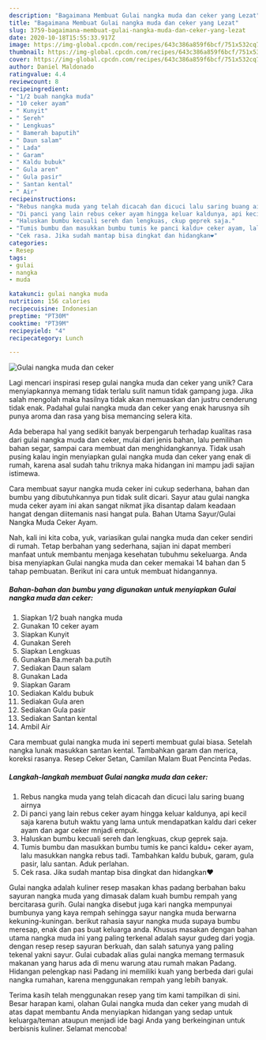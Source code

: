 ```yaml
---
description: "Bagaimana Membuat Gulai nangka muda dan ceker yang Lezat"
title: "Bagaimana Membuat Gulai nangka muda dan ceker yang Lezat"
slug: 3759-bagaimana-membuat-gulai-nangka-muda-dan-ceker-yang-lezat
date: 2020-10-18T15:55:33.917Z
image: https://img-global.cpcdn.com/recipes/643c386a859f6bcf/751x532cq70/gulai-nangka-muda-dan-ceker-foto-resep-utama.jpg
thumbnail: https://img-global.cpcdn.com/recipes/643c386a859f6bcf/751x532cq70/gulai-nangka-muda-dan-ceker-foto-resep-utama.jpg
cover: https://img-global.cpcdn.com/recipes/643c386a859f6bcf/751x532cq70/gulai-nangka-muda-dan-ceker-foto-resep-utama.jpg
author: Daniel Maldonado
ratingvalue: 4.4
reviewcount: 8
recipeingredient:
- "1/2 buah nangka muda"
- "10 ceker ayam"
- " Kunyit"
- " Sereh"
- " Lengkuas"
- " Bamerah baputih"
- " Daun salam"
- " Lada"
- " Garam"
- " Kaldu bubuk"
- " Gula aren"
- " Gula pasir"
- " Santan kental"
- " Air"
recipeinstructions:
- "Rebus nangka muda yang telah dicacah dan dicuci lalu saring buang airnya"
- "Di panci yang lain rebus ceker ayam hingga keluar kaldunya, api kecil saja karena butuh waktu yang lama untuk mendapatkan kaldu dari ceker ayam dan agar ceker mnjadi empuk."
- "Haluskan bumbu kecuali sereh dan lengkuas, ckup geprek saja."
- "Tumis bumbu dan masukkan bumbu tumis ke panci kaldu+ ceker ayam, lalu masukkan nangka rebus tadi. Tambahkan kaldu bubuk, garam, gula pasir, lalu santan. Aduk perlahan."
- "Cek rasa. Jika sudah mantap bisa dingkat dan hidangkan❤"
categories:
- Resep
tags:
- gulai
- nangka
- muda

katakunci: gulai nangka muda 
nutrition: 156 calories
recipecuisine: Indonesian
preptime: "PT30M"
cooktime: "PT39M"
recipeyield: "4"
recipecategory: Lunch

---
```



![Gulai nangka muda dan ceker](https://img-global.cpcdn.com/recipes/643c386a859f6bcf/751x532cq70/gulai-nangka-muda-dan-ceker-foto-resep-utama.jpg)

Lagi mencari inspirasi resep gulai nangka muda dan ceker yang unik? Cara menyiapkannya memang tidak terlalu sulit namun tidak gampang juga. Jika salah mengolah maka hasilnya tidak akan memuaskan dan justru cenderung tidak enak. Padahal gulai nangka muda dan ceker yang enak harusnya sih punya aroma dan rasa yang bisa memancing selera kita.

Ada beberapa hal yang sedikit banyak berpengaruh terhadap kualitas rasa dari gulai nangka muda dan ceker, mulai dari jenis bahan, lalu pemilihan bahan segar, sampai cara membuat dan menghidangkannya. Tidak usah pusing kalau ingin menyiapkan gulai nangka muda dan ceker yang enak di rumah, karena asal sudah tahu triknya maka hidangan ini mampu jadi sajian istimewa.

Cara membuat sayur nangka muda ceker ini cukup sederhana, bahan dan bumbu yang dibutuhkannya pun tidak sulit dicari. Sayur atau gulai nangka muda ceker ayam ini akan sangat nikmat jika disantap dalam keadaan hangat dengan diitemanis nasi hangat pula. Bahan Utama Sayur/Gulai Nangka Muda Ceker Ayam.


Nah, kali ini kita coba, yuk, variasikan gulai nangka muda dan ceker sendiri di rumah. Tetap berbahan yang sederhana, sajian ini dapat memberi manfaat untuk membantu menjaga kesehatan tubuhmu sekeluarga. Anda bisa menyiapkan Gulai nangka muda dan ceker memakai 14 bahan dan 5 tahap pembuatan. Berikut ini cara untuk membuat hidangannya.

<!--inarticleads1-->

##### Bahan-bahan dan bumbu yang digunakan untuk menyiapkan Gulai nangka muda dan ceker:

1. Siapkan 1/2 buah nangka muda
1. Gunakan 10 ceker ayam
1. Siapkan  Kunyit
1. Gunakan  Sereh
1. Siapkan  Lengkuas
1. Gunakan  Ba.merah ba.putih
1. Sediakan  Daun salam
1. Gunakan  Lada
1. Siapkan  Garam
1. Sediakan  Kaldu bubuk
1. Sediakan  Gula aren
1. Sediakan  Gula pasir
1. Sediakan  Santan kental
1. Ambil  Air


Cara membuat gulai nangka muda ini seperti membuat gulai biasa. Setelah nangka lunak masukkan santan kental. Tambahkan garam dan merica, koreksi rasanya. Resep Ceker Setan, Camilan Malam Buat Pencinta Pedas. 

<!--inarticleads2-->

##### Langkah-langkah membuat Gulai nangka muda dan ceker:

1. Rebus nangka muda yang telah dicacah dan dicuci lalu saring buang airnya
1. Di panci yang lain rebus ceker ayam hingga keluar kaldunya, api kecil saja karena butuh waktu yang lama untuk mendapatkan kaldu dari ceker ayam dan agar ceker mnjadi empuk.
1. Haluskan bumbu kecuali sereh dan lengkuas, ckup geprek saja.
1. Tumis bumbu dan masukkan bumbu tumis ke panci kaldu+ ceker ayam, lalu masukkan nangka rebus tadi. Tambahkan kaldu bubuk, garam, gula pasir, lalu santan. Aduk perlahan.
1. Cek rasa. Jika sudah mantap bisa dingkat dan hidangkan❤


Gulai nangka adalah kuliner resep masakan khas padang berbahan baku sayuran nangka muda yang dimasak dalam kuah bumbu rempah yang bercitarasa gurih. Gulai nangka disebut juga kari nangka mempunyai bumbunya yang kaya rempah sehingga sayur nangka muda berwarna kekuning-kuningan. berikut rahasia sayur nangka muda supaya bumbu meresap, enak dan pas buat keluarga anda. Khusus masakan dengan bahan utama nangka muda ini yang paling terkenal adalah sayur gudeg dari yogja. dengan resep resep sayuran berkuah, dan salah satunya yang paling tekenal yakni sayur. Gulai cubadak alias gulai nangka memang termasuk makanan yang harus ada di menu warung atau rumah makan Padang. Hidangan pelengkap nasi Padang ini memiliki kuah yang berbeda dari gulai nangka rumahan, karena menggunakan rempah yang lebih banyak. 

Terima kasih telah menggunakan resep yang tim kami tampilkan di sini. Besar harapan kami, olahan Gulai nangka muda dan ceker yang mudah di atas dapat membantu Anda menyiapkan hidangan yang sedap untuk keluarga/teman ataupun menjadi ide bagi Anda yang berkeinginan untuk berbisnis kuliner. Selamat mencoba!
